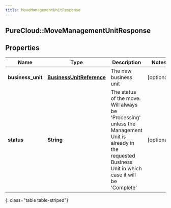 ```yaml
---
title: MoveManagementUnitResponse
---
```

## PureCloud::MoveManagementUnitResponse

## Properties

|Name | Type | Description | Notes|
|------------ | ------------- | ------------- | -------------|
| **business_unit** | [**BusinessUnitReference**](BusinessUnitReference.html) | The new business unit | [optional] |
| **status** | **String** | The status of the move.  Will always be &#39;Processing&#39; unless the Management Unit is already in the requested Business Unit in which case it will be &#39;Complete&#39; | [optional] |
{: class="table table-striped"}


